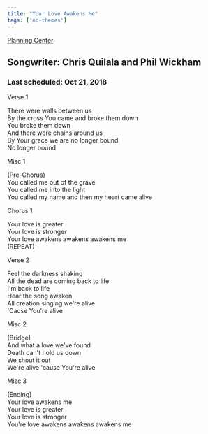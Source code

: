 ```yaml
---
title: "Your Love Awakens Me"
tags: ['no-themes']
---
```


[Planning Center](https://services.planningcenteronline.com/songs/15705584)

## Songwriter: Chris Quilala and Phil Wickham
### Last scheduled: Oct 21, 2018          

Verse 1  
  
There were walls between us  
By the cross You came and broke them down  
You broke them down  
And there were chains around us  
By Your grace we are no longer bound  
No longer bound  
  
Misc 1  
  
(Pre-Chorus)  
You called me out of the grave  
You called me into the light  
You called my name and then my heart came alive  
  
Chorus 1  
  
Your love is greater  
Your love is stronger  
Your love awakens awakens awakens me  
(REPEAT)  
  
Verse 2  
  
Feel the darkness shaking  
All the dead are coming back to life  
I'm back to life  
Hear the song awaken  
All creation singing we're alive  
'Cause You're alive  
  
Misc 2  
  
(Bridge)  
And what a love we've found  
Death can't hold us down  
We shout it out  
We're alive 'cause You're alive  
  
Misc 3  
  
(Ending)  
Your love awakens me  
Your love is greater  
Your love is stronger  
You're love awakens awakens awakens me
